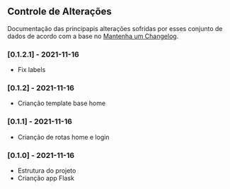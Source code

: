 ## Controle de Alterações

Documentação das principapis alterações sofridas por esses conjunto de dados de acordo com a base no [Mantenha um Changelog](https://keepachangelog.com/pt-BR/1.0.0/).

### [0.1.2.1] - 2021-11-16

- Fix labels
### [0.1.2] - 2021-11-16

- Crianção template base home

### [0.1.1] - 2021-11-16

- Crianção de rotas home e login

### [0.1.0] - 2021-11-16

- Estrutura do projeto
- Crianção app Flask